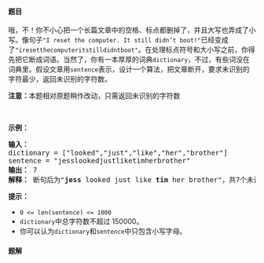 #### 题目
<p>哦，不！你不小心把一个长篇文章中的空格、标点都删掉了，并且大写也弄成了小写。像句子<code>&quot;I reset the computer. It still didn&rsquo;t boot!&quot;</code>已经变成了<code>&quot;iresetthecomputeritstilldidntboot&quot;</code>。在处理标点符号和大小写之前，你得先把它断成词语。当然了，你有一本厚厚的词典<code>dictionary</code>，不过，有些词没在词典里。假设文章用<code>sentence</code>表示，设计一个算法，把文章断开，要求未识别的字符最少，返回未识别的字符数。</p>

<p><strong>注意：</strong>本题相对原题稍作改动，只需返回未识别的字符数</p>

<p>&nbsp;</p>

<p><strong>示例：</strong></p>

<pre><strong>输入：</strong>
dictionary = [&quot;looked&quot;,&quot;just&quot;,&quot;like&quot;,&quot;her&quot;,&quot;brother&quot;]
sentence = &quot;jesslookedjustliketimherbrother&quot;
<strong>输出：</strong> 7
<strong>解释：</strong> 断句后为&quot;<strong>jess</strong> looked just like <strong>tim</strong> her brother&quot;，共7个未识别字符。
</pre>

<p><strong>提示：</strong></p>

<ul>
	<li><code>0 &lt;= len(sentence) &lt;= 1000</code></li>
	<li><code>dictionary</code>中总字符数不超过 150000。</li>
	<li>你可以认为<code>dictionary</code>和<code>sentence</code>中只包含小写字母。</li>
</ul>


 #### 题解